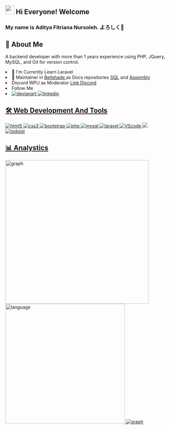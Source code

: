 <h2> <img src="https://media.giphy.com/media/hvRJCLFzcasrR4ia7z/giphy.gif" width="28"> Hi Everyone! Welcome</h2>
<h3> My name is Aditya Fitriana Nursoleh. よろしく👋 </h3>

## 📝 About Me
A backend developer with more than 1 years experience using PHP, JQuery, MySQL, and Git for version control. <br>
<li> 📖 I'm Currently Learn Laravel </li>
<li> 📝 Maintainer in <a href="https://github.com/bellshade"> Bellshade </a> as Docs repositories <a href="https://github.com/bellshade/SQL">SQL</a> and <a href="https://github.com/bellshade/Assembly">Assembly</a></li>
<li> Discord WPU as Moderator <a href="https://discord.com/invite/S4rrXQU"> Link Discord </a></li>
<li> Follow Me <br> </li>
<li>
<a href="https://www.deviantart.com/adityafns"> <img src="https://img.shields.io/badge/DeviantArt-05CC47?style=for-the-badge&logo=deviantart&logoColor=white" alt="devianart"> </a>
<a href="www.linkedin.com/in/aditya-fitriana-nursoleh-402a12142"> <img src="https://img.shields.io/badge/LinkedIn-0077B5?style=for-the-badge&logo=linkedin&logoColor=white" alt="linkedin">
</li>

## 🛠 Web Development And Tools
<img src="https://img.shields.io/badge/HTML5-E34F26?style=for-the-badge&logo=html5&logoColor=white" alt="html5">
<img src="https://img.shields.io/badge/CSS3-1572B6?style=for-the-badge&logo=css3&logoColor=white" alt="css3">
<img src="https://img.shields.io/badge/Bootstrap-563D7C?style=for-the-badge&logo=bootstrap&logoColor=white" alt="bootstrap">
<img src="https://img.shields.io/badge/PHP-777BB4?style=for-the-badge&logo=php&logoColor=white" alt="php">
<img src="https://img.shields.io/badge/MySQL-005C84?style=for-the-badge&logo=mysql&logoColor=white" alt="mysql">
<img src="https://img.shields.io/badge/Laravel-FF2D20?style=for-the-badge&logo=laravel&logoColor=white" alt="laravel">
<img src="https://img.shields.io/badge/Visual_Studio_Code-0078D4?style=for-the-badge&logo=visual%20studio%20code&logoColor=white" alt="VScode">
<img src="https://img.shields.io/badge/apache%20netbeans-1B6AC6?style=for-the-badge&logo=apache%20netbeans%20IDE&logoColor=white">
<img src="https://img.shields.io/badge/Todoist-E44332?style=for-the-badge&logo=todoist&logoColor=white" alt="todoist">

## 📊 Analystics
<img alt="graph" src="https://github-readme-streak-stats.herokuapp.com?user=AdityaFitrianaNS" width="450"/>
<img alt="language" src="https://github-readme-stats.vercel.app/api/top-langs/?username=AdityaFitrianaNS&layout=compact" width="375"/>
<img alt="graph" src="https://activity-graph.herokuapp.com/graph?username=AdityaFitrianaNS&theme=minimal"/>
